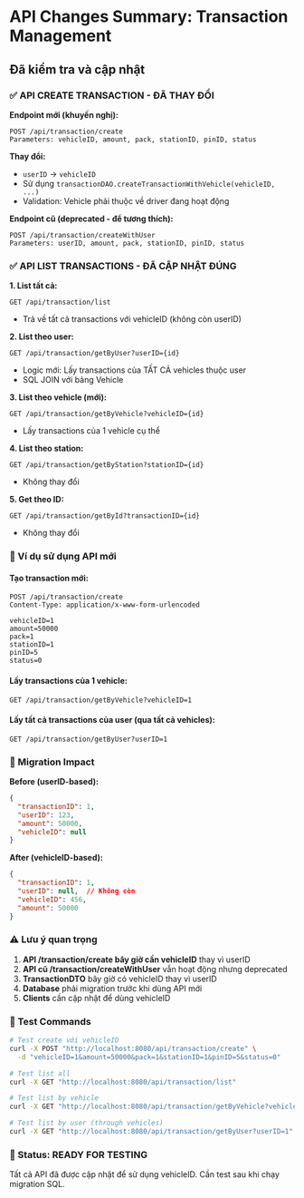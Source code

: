 # API Changes Summary: Transaction Management

## Đã kiểm tra và cập nhật

### ✅ API CREATE TRANSACTION - ĐÃ THAY ĐỔI
**Endpoint mới (khuyến nghị):**
```
POST /api/transaction/create
Parameters: vehicleID, amount, pack, stationID, pinID, status
```

**Thay đổi:**
- `userID` → `vehicleID` 
- Sử dụng `transactionDAO.createTransactionWithVehicle(vehicleID, ...)`
- Validation: Vehicle phải thuộc về driver đang hoạt động

**Endpoint cũ (deprecated - để tương thích):**
```
POST /api/transaction/createWithUser
Parameters: userID, amount, pack, stationID, pinID, status  
```

### ✅ API LIST TRANSACTIONS - ĐÃ CẬP NHẬT ĐÚNG

**1. List tất cả:**
```
GET /api/transaction/list
```
- Trả về tất cả transactions với vehicleID (không còn userID)

**2. List theo user:**
```
GET /api/transaction/getByUser?userID={id}
```
- Logic mới: Lấy transactions của TẤT CẢ vehicles thuộc user
- SQL JOIN với bảng Vehicle

**3. List theo vehicle (mới):**
```
GET /api/transaction/getByVehicle?vehicleID={id}
```
- Lấy transactions của 1 vehicle cụ thể

**4. List theo station:**
```
GET /api/transaction/getByStation?stationID={id}
```
- Không thay đổi

**5. Get theo ID:**
```
GET /api/transaction/getById?transactionID={id}
```
- Không thay đổi

### 📝 Ví dụ sử dụng API mới

#### Tạo transaction mới:
```http
POST /api/transaction/create
Content-Type: application/x-www-form-urlencoded

vehicleID=1
amount=50000
pack=1
stationID=1
pinID=5
status=0
```

#### Lấy transactions của 1 vehicle:
```http
GET /api/transaction/getByVehicle?vehicleID=1
```

#### Lấy tất cả transactions của user (qua tất cả vehicles):
```http
GET /api/transaction/getByUser?userID=1
```

### 🔄 Migration Impact

**Before (userID-based):**
```json
{
  "transactionID": 1,
  "userID": 123,
  "amount": 50000,
  "vehicleID": null
}
```

**After (vehicleID-based):**
```json
{
  "transactionID": 1,
  "userID": null,  // Không còn
  "vehicleID": 456,
  "amount": 50000
}
```

### ⚠️ Lưu ý quan trọng

1. **API /transaction/create bây giờ cần vehicleID** thay vì userID
2. **API cũ /transaction/createWithUser** vẫn hoạt động nhưng deprecated
3. **TransactionDTO** bây giờ có vehicleID thay vì userID
4. **Database** phải migration trước khi dùng API mới
5. **Clients** cần cập nhật để dùng vehicleID

### 🧪 Test Commands

```bash
# Test create với vehicleID
curl -X POST "http://localhost:8080/api/transaction/create" \
  -d "vehicleID=1&amount=50000&pack=1&stationID=1&pinID=5&status=0"

# Test list all
curl -X GET "http://localhost:8080/api/transaction/list"

# Test list by vehicle
curl -X GET "http://localhost:8080/api/transaction/getByVehicle?vehicleID=1"

# Test list by user (through vehicles)
curl -X GET "http://localhost:8080/api/transaction/getByUser?userID=1"
```

### 🚀 Status: READY FOR TESTING
Tất cả API đã được cập nhật để sử dụng vehicleID. Cần test sau khi chạy migration SQL.